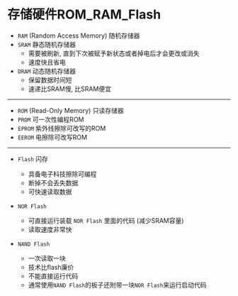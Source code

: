 # 存储硬件ROM_RAM_Flash

- `RAM` (Random Access Memory) 随机存储器
- `SRAM` 静态随机存储器
  - 需要被刷新, 直到下次被赋予新状态或者掉电后才会更改或消失
  - 速度快且省电
- `DRAM` 动态随机存储器
  - 保留数据时间短
  - 速递比SRAM慢, 比SRAM便宜

---

- `ROM` (Read-Only Memory) 只读存储器
- `PROM` 可一次性编程ROM
- `EPROM` 紫外线擦除可改写的ROM
- `EEROM` 电擦除可改写ROM

---

- `Flash` 闪存
  - 具备电子科技擦除可编程
  - 断掉不会丢失数据
  - 可快速读取数据

- `NOR Flash`
  - 可直接运行装载 `NOR Flash` 里面的代码 (减少SRAM容量)
  - 读取速度非常快

- `NAND Flash`
  - 一次读取一块
  - 技术比flash廉价
  - 不能直接运行代码
  - 通常使用`NAND Flash`的板子还附带一块`NOR Flash`来运行启动代码
